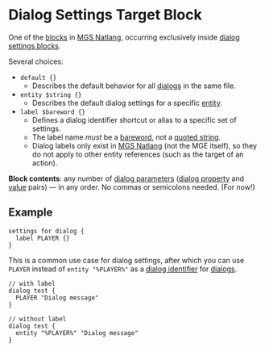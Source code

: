 # Dialog Settings Target Block

One of the [blocks](../mgs/block) in [MGS Natlang](../mgs/mgs_natlang), occurring exclusively inside [dialog settings blocks](../mgs/dialog_settings_block).

Several choices:

- `default {}`
	- Describes the default behavior for all [dialogs](../mgs/dialogs_mgs) in the same file.
- `entity $string {}`
	- Describes the default dialog settings for a specific [entity](../entities).
- `label $bareword {}`
	- Defines a dialog identifier shortcut or alias to a specific set of settings.
	- The label name *must* be a [bareword](../mgs/variables_mgs#bareword), not a [quoted string](../mgs/variables_mgs#quoted-string).
	- Dialog labels only exist in [MGS Natlang](../mgs/mgs_natlang) (not the MGE itself), so they do not apply to other entity references (such as the target of an action).

**Block contents**: any number of [dialog parameters](../mgs/dialog_parameters_mgs) ([dialog property](../dialogs/dialog_properties) and [value](../mgs/variables_mgs) pairs) — in any order. No commas or semicolons needed. (For now!)

## Example

```mgs{2}
settings for dialog {
  label PLAYER {}
}
```

This is a common use case for dialog settings, after which you can use `PLAYER` instead of `entity "%PLAYER%"` as a [dialog identifier](../mgs/dialog_identifier) for [dialogs](../mgs/dialogs_mgs).

```mgs
// with label
dialog test {
  PLAYER "Dialog message"
}

// without label
dialog test {
  entity "%PLAYER%" "Dialog message"
}
```
